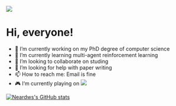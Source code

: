 [![](https://count.getloli.com/get/@:neardws)](https://count.getloli.com/)

# Hi, everyone!
- 🔭 I’m currently working on my PhD degree of computer science
- 🌱 I’m currently learning multi-agent reinforcement learning
- 👯 I’m looking to collaborate on studing
- 🤔 I’m looking for help with paper writing
- 📫 How to reach me: Email is fine
- 🎮 I‘m currently playing on ![](https://img.shields.io/badge/-Nintendo%20Switch-e60012?style=flat-square&logo=nintendo%20switch&logoColor=ffffff)

[![Neardws's GitHub stats](https://github-readme-stats.vercel.app/api?username=neardws&show_icons=true&theme=tokyonight)](https://github.com/neardws/github-readme-stats)
